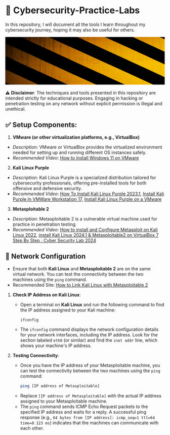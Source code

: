 # 🔐 Cybersecurity-Practice-Labs
In this repository, I will document all the tools I learn throughout my cybersecurity journey, hoping it may also be useful for others.

<img src="img/cover.jpg" width="1500" height="150" />

⚠️ **Disclaimer**: The techniques and tools presented in this repository are intended strictly for educational purposes. Engaging in hacking or penetration testing on any network without explicit permission is illegal and unethical. 

## ✅ Setup Components:
1. **VMware (or other virtualization platforms, e.g., VirtualBox)**
- *Description*: VMware or VirtualBox provides the virtualized environment needed for setting up and running different OS instances safely.
- *Recommended Video*: [How to Install Windows 11 on VMware](https://www.youtube.com/watch?v=pRYCUaUBuUs&t=260s)


2. **Kali Linux Purple**
- *Description*: Kali Linux Purple is a specialized distribution tailored for cybersecurity professionals, offering pre-installed tools for both offensive and defensive security.
- *Recommended Video*: [How To Install Kali Linux Purple 2023.1](https://www.youtube.com/watch?v=ZR35g8AWebc&t=1052s), [Install Kali Purple In VMWare Workstation 17](https://www.youtube.com/watch?v=fpzn3dSBgcI), [Install Kali Linux Purple on a VMware](https://www.youtube.com/watch?v=O2xtREUgJnw&t=478s)


3. **Metasploitable 2**
- *Description*: Metasploitable 2 is a vulnerable virtual machine used for practice in penetration testing.
- *Recommended Video*: [How to install and Configure Metasploit on Kali Linux 2022](https://www.youtube.com/watch?v=DKWDx70cAnU&t=120s), [install Kali Linux 2024.1 & Metasploitable2 on VirtualBox 7 Step By Step : Cyber Security Lab 2024](https://www.youtube.com/watch?v=yf3jetn4tN8&t=211s)


## 🔗 Network Configuration

- Ensure that both **Kali Linux** and **Metasploitable 2** are on the same virtual network. You can test the connectivity between the two machines using the `ping` command.
- Recommended Site: [How to Link Kali Linux with Metasploitable 2](https://www.geeksforgeeks.org/how-to-link-kali-linux-with-metasploitable-2/)

1. **Check IP Address on Kali Linux**:
   - Open a terminal on **Kali Linux** and run the following command to find the IP address assigned to your Kali machine:
     ```bash
     ifconfig
     ```
   - The `ifconfig` command displays the network configuration details for your network interfaces, including the IP address. Look for the section labeled `eth0` (or similar) and find the `inet addr` line, which shows your machine's IP address.

2. **Testing Connectivity**:
   - Once you have the IP address of your Metasploitable machine, you can test the connectivity between the two machines using the `ping` command:
     ```bash
     ping [IP address of Metasploitable]
     ```
   - Replace `[IP address of Metasploitable]` with the actual IP address assigned to your Metasploitable machine.
   - The `ping` command sends ICMP Echo Request packets to the specified IP address and waits for a reply. A successful ping response (e.g., `64 bytes from [IP address]: icmp_seq=1 ttl=64 time=0.123 ms`) indicates that the machines can communicate with each other.

